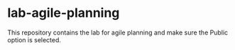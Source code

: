 # lab-agile-planning
 This repository contains the lab for agile planning and make sure the Public option is selected.   
